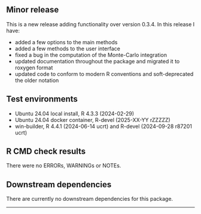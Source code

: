 ## Minor release
This is a new release adding functionality over version 0.3.4.
In this release I have:

* added a few options to the main methods
* added a few methods to the user interface
* fixed a bug in the computation of the Monte-Carlo integration
* updated documentation throughout the package and migrated it to roxygen format
* updated code to conform to modern R conventions and soft-deprecated the older notation

## Test environments
* Ubuntu 24.04 local install, R 4.3.3 (2024-02-29)
* Ubuntu 24.04 docker container, R-devel (2025-XX-YY rZZZZZ)
* win-builder, R 4.4.1 (2024-06-14 ucrt) and R-devel (2024-09-28 r87201 ucrt)

## R CMD check results
There were no ERRORs, WARNINGs or NOTEs.

## Downstream dependencies
There are currently no downstream dependencies for this package.

---
